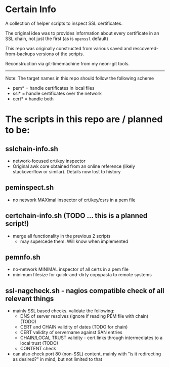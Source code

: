 # Certain Info

A collection of helper scripts to inspect SSL certificates. 

The original idea was to provides information about every certificate in an SSL chain, not just the first (as is `openssl` default)

This repo was originally constructed from various saved and 
rescovered-from-backups versions of the scripts. 

Reconstruction via git-timemachine from my neon-git tools. 

----

Note: The target names in this repo should follow the following scheme
- pem* = handle certificates in local files
- ssl* = handle certificates over the network 
- cert* = handle both


# The scripts in this repo are / planned to be:

## sslchain-info.sh
- network-focused crt/key inspector
- Original awk core obtained from an online reference (likely stackoverflow or similar). Details now lost to history 

## peminspect.sh
- no network MAXimal inspector of crt/key/csrs in a pem file

## certchain-info.sh (TODO ... this is a planned script!)
- merge all functionality in the previous 2 scripts
  - may supercede them. Will know when implemented

## pemnfo.sh
- no-network MINIMAL inspector of all certs in a pem file 
- minimum filesize for quick-and-dirty copypasta to remote systems

## ssl-nagcheck.sh - nagios compatible check of all relevant things
- mainly SSL based checks. validate the following: 
  - DNS of server resolves (ignore if reading PEM file with chain) (TODO)
  - CERT and CHAIN validity of dates (TODO for chain)
  - CERT validity of servername against SAN entries
  - CHAIN/LOCAL TRUST validity - cert links through intermediates to a local trust (TODO)
  - CONTENT check
- can also check port 80 (non-SSL) content, mainly with "is it redirecting as desired?" in mind, but not limited to that
